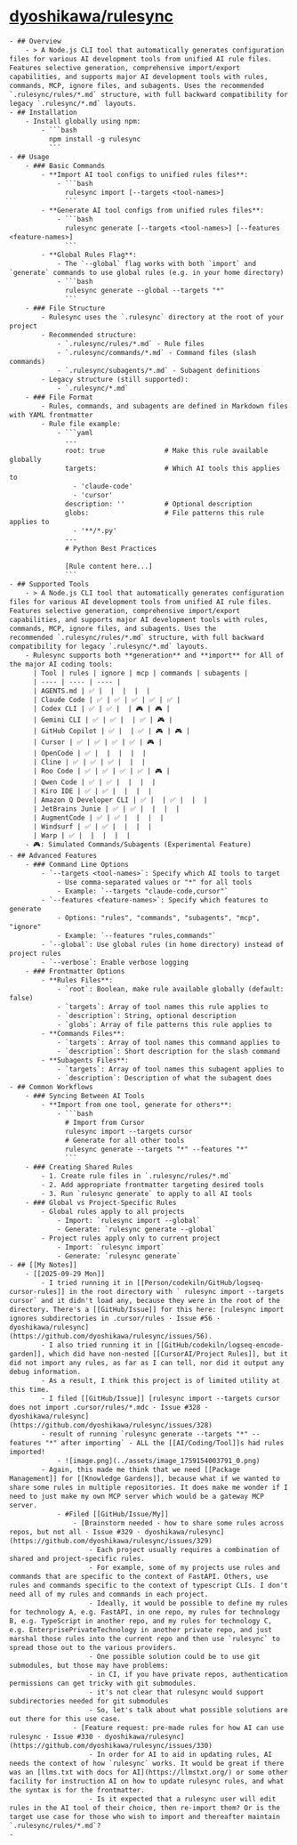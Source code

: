 # [dyoshikawa/rulesync](https://github.com/dyoshikawa/rulesync?tab=readme-ov-file#supported-tools-and-features)
	- ## Overview
		- > A Node.js CLI tool that automatically generates configuration files for various AI development tools from unified AI rule files. Features selective generation, comprehensive import/export capabilities, and supports major AI development tools with rules, commands, MCP, ignore files, and subagents. Uses the recommended `.rulesync/rules/*.md` structure, with full backward compatibility for legacy `.rulesync/*.md` layouts.
	- ## Installation
		- Install globally using npm:
			- ```bash
			  npm install -g rulesync
			  ```
	- ## Usage
		- ### Basic Commands
			- **Import AI tool configs to unified rules files**:
				- ```bash
				  rulesync import [--targets <tool-names>]
				  ```
			- **Generate AI tool configs from unified rules files**:
				- ```bash
				  rulesync generate [--targets <tool-names>] [--features <feature-names>]
				  ```
			- **Global Rules Flag**:
				- The `--global` flag works with both `import` and `generate` commands to use global rules (e.g. in your home directory)
				- ```bash
				  rulesync generate --global --targets "*"
				  ```
		- ### File Structure
			- Rulesync uses the `.rulesync` directory at the root of your project
			- Recommended structure:
				- `.rulesync/rules/*.md` - Rule files
				- `.rulesync/commands/*.md` - Command files (slash commands)
				- `.rulesync/subagents/*.md` - Subagent definitions
			- Legacy structure (still supported):
				- `.rulesync/*.md`
		- ### File Format
			- Rules, commands, and subagents are defined in Markdown files with YAML frontmatter
			- Rule file example:
				- ```yaml
				  ---
				  root: true               # Make this rule available globally
				  targets:                 # Which AI tools this applies to
				    - 'claude-code'
				    - 'cursor'
				  description: ''          # Optional description
				  globs:                   # File patterns this rule applies to
				    - '**/*.py'
				  ---
				  # Python Best Practices

				  [Rule content here...]
				  ```
	- ## Supported Tools
		- > A Node.js CLI tool that automatically generates configuration files for various AI development tools from unified AI rule files. Features selective generation, comprehensive import/export capabilities, and supports major AI development tools with rules, commands, MCP, ignore files, and subagents. Uses the recommended `.rulesync/rules/*.md` structure, with full backward compatibility for legacy `.rulesync/*.md` layouts.
		- Rulesync supports both **generation** and **import** for All of the major AI coding tools:
		  | Tool | rules | ignore | mcp | commands | subagents |
		  | ---- | ---- | ---- |
		  | AGENTS.md | ✅ |  |  |  |  |
		  | Claude Code | ✅ | ✅ | ✅ | ✅ | ✅ |
		  | Codex CLI | ✅ | ✅ |  | 🎮 | 🎮 |
		  | Gemini CLI | ✅ | ✅ |  | ✅ | 🎮 |
		  | GitHub Copilot | ✅ |  | ✅ | 🎮 | 🎮 |
		  | Cursor | ✅ | ✅ | ✅ | ✅ | 🎮 |
		  | OpenCode | ✅ |  |  |  |  |
		  | Cline | ✅ | ✅ | ✅ |  |  |
		  | Roo Code | ✅ | ✅ | ✅ | ✅ | 🎮 |
		  | Qwen Code | ✅ | ✅ |  |  |  |
		  | Kiro IDE | ✅ | ✅ |  |  |  |
		  | Amazon Q Developer CLI | ✅ |  | ✅ |  |  |
		  | JetBrains Junie | ✅ | ✅ |  |  |  |
		  | AugmentCode | ✅ | ✅ |  |  |  |
		  | Windsurf | ✅ | ✅ |  |  |  |
		  | Warp | ✅ |  |  |  |  |
		- 🎮: Simulated Commands/Subagents (Experimental Feature)
	- ## Advanced Features
		- ### Command Line Options
			- `--targets <tool-names>`: Specify which AI tools to target
				- Use comma-separated values or "*" for all tools
				- Example: `--targets "claude-code,cursor"`
			- `--features <feature-names>`: Specify which features to generate
				- Options: "rules", "commands", "subagents", "mcp", "ignore"
				- Example: `--features "rules,commands"`
			- `--global`: Use global rules (in home directory) instead of project rules
			- `--verbose`: Enable verbose logging
		- ### Frontmatter Options
			- **Rules Files**:
				- `root`: Boolean, make rule available globally (default: false)
				- `targets`: Array of tool names this rule applies to
				- `description`: String, optional description
				- `globs`: Array of file patterns this rule applies to
			- **Commands Files**:
				- `targets`: Array of tool names this command applies to
				- `description`: Short description for the slash command
			- **Subagents Files**:
				- `targets`: Array of tool names this subagent applies to
				- `description`: Description of what the subagent does
	- ## Common Workflows
		- ### Syncing Between AI Tools
			- **Import from one tool, generate for others**:
				- ```bash
				  # Import from Cursor
				  rulesync import --targets cursor
				  # Generate for all other tools
				  rulesync generate --targets "*" --features "*"
				  ```
		- ### Creating Shared Rules
			- 1. Create rule files in `.rulesync/rules/*.md`
			- 2. Add appropriate frontmatter targeting desired tools
			- 3. Run `rulesync generate` to apply to all AI tools
		- ### Global vs Project-Specific Rules
			- Global rules apply to all projects
				- Import: `rulesync import --global`
				- Generate: `rulesync generate --global`
			- Project rules apply only to current project
				- Import: `rulesync import`
				- Generate: `rulesync generate`
	- ## [[My Notes]]
		- [[2025-09-29 Mon]]
			- I tried running it in [[Person/codekiln/GitHub/logseq-cursor-rules]] in the root directory with ` rulesync import --targets cursor` and it didn't load any, because they were in the root of the directory. There's a [[GitHub/Issue]] for this here: [rulesync import ignores subdirectories in .cursor/rules · Issue #56 · dyoshikawa/rulesync](https://github.com/dyoshikawa/rulesync/issues/56).
			- I also tried running it in [[GitHub/codekiln/logseq-encode-garden]], which did have non-nested [[CursorAI/Project Rules]], but it did not import any rules, as far as I can tell, nor did it output any debug information.
			- As a result, I think this project is of limited utility at this time.
			- I filed [[GitHub/Issue]] [rulesync import --targets cursor does not import .cursor/rules/*.mdc · Issue #328 · dyoshikawa/rulesync](https://github.com/dyoshikawa/rulesync/issues/328)
			- result of running `rulesync generate --targets "*" --features "*" after importing` - ALL the [[AI/Coding/Tool]]s had rules imported!
				- ![image.png](../assets/image_1759154003791_0.png)
			- Again, this made me think that we need [[Package Management]] for [[Knowledge Gardens]], because what if we wanted to share some rules in multiple repositories. It does make me wonder if I need to just make my own MCP server which would be a gateway MCP server.
				- #Filed [[GitHub/Issue/My]]
					- [Brainstorm needed - how to share some rules across repos, but not all · Issue #329 · dyoshikawa/rulesync](https://github.com/dyoshikawa/rulesync/issues/329)
						- Each project usually requires a combination of shared and project-specific rules.
						- For example, some of my projects use rules and commands that are specific to the context of FastAPI. Others, use rules and commands specific to the context of typescript CLIs. I don't need all of my rules and commands in each project.
						- Ideally, it would be possible to define my rules for technology A, e.g. FastAPI, in one repo, my rules for technology B, e.g. TypeScript in another repo, and my rules for technology C, e.g. EnterprisePrivateTechnology in another private repo, and just marshal those rules into the current repo and then use `rulesync` to spread those out to the various providers.
						- One possible solution could be to use git submodules, but those may have problems:
						- in CI, if you have private repos, authentication permissions can get tricky with git submodules.
						- it's not clear that rulesync would support subdirectories needed for git submodules
						- So, let's talk about what possible solutions are out there for this use case.
					- [Feature request: pre-made rules for how AI can use rulesync · Issue #330 · dyoshikawa/rulesync](https://github.com/dyoshikawa/rulesync/issues/330)
						- In order for AI to aid in updating rules, AI needs the context of how `rulesync` works. It would be great if there was an [llms.txt with docs for AI](https://llmstxt.org/) or some other facility for instruction AI on how to update rulesync rules, and what the syntax is for the frontmatter.
						- Is it expected that a rulesync user will edit rules in the AI tool of their choice, then re-import them? Or is the target use case for those who wish to import and thereafter maintain `.rulesync/rules/*.md`?
	-